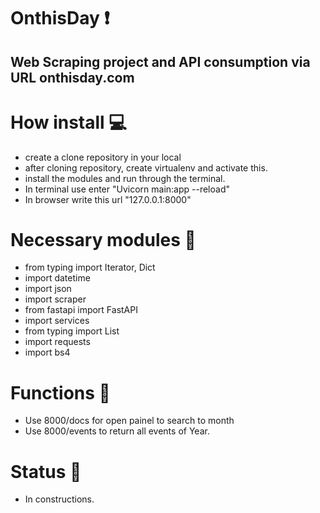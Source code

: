 # OnthisDay :heavy_exclamation_mark:

## Web Scraping project and API consumption via URL onthisday.com

# How install :computer:

* create a clone repository in your local
* after cloning repository, create virtualenv and activate this.
* install the modules and run through the terminal.
* In terminal use enter "Uvicorn main:app --reload"
* In browser write this url "127.0.0.1:8000"

# Necessary modules :closed_book:
* from typing import Iterator, Dict
* import datetime 
* import json
* import scraper 
* from fastapi import FastAPI
* import services 
* from typing import List
* import requests 
* import bs4 

# Functions  :open_file_folder:

* Use 8000/docs for open painel to search to month
* Use 8000/events to return all events of Year.

# Status :hammer: 

* In constructions. 
